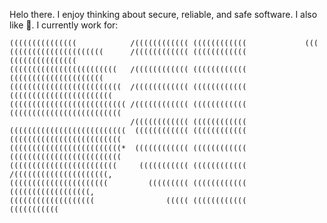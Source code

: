 Helo there. I enjoy thinking about secure, reliable, and safe software. I also like :rocket:. I currently work for:
    
    (((((((((((((((            /(((((((((((( ((((((((((((             (((           
    (((((((((((((((((((((      /(((((((((((( ((((((((((((       (((((((((((((((     
    ((((((((((((((((((((((((   /(((((((((((( ((((((((((((    (((((((((((((((((((((  
    (((((((((((((((((((((((((  /(((((((((((( ((((((((((((   ((((((((((((((((((((((( 
    (((((((((((((((((((((((((( /(((((((((((( ((((((((((((  (((((((((((((((((((((((((
                               /(((((((((((( ((((((((((((                           
    ((((((((((((((((((((((((((  (((((((((((( ((((((((((((  (((((((((((((((((((((((((
    (((((((((((((((((((((((((*  (((((((((((( ((((((((((((  (((((((((((((((((((((((((
    ((((((((((((((((((((((((     ((((((((((( ((((((((((((   /(((((((((((((((((((((, 
    ((((((((((((((((((((((         ((((((((( ((((((((((((     ((((((((((((((((((,   
    (((((((((((((((((((                ((((( ((((((((((((         (((((((((((
    
